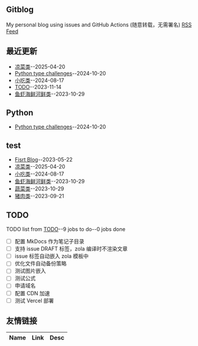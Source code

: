 ## Gitblog
My personal blog using issues and GitHub Actions (随意转载，无需署名)
[RSS Feed](https://raw.githubusercontent.com/shiyang07ca/shiyang07ca.github.io/master/feed.xml)
## 最近更新
- [凉菜类](https://github.com/shiyang07ca/shiyang07ca.github.io/issues/8)--2025-04-20
- [Python type challenges](https://github.com/shiyang07ca/shiyang07ca.github.io/issues/7)--2024-10-20
- [小吃类](https://github.com/shiyang07ca/shiyang07ca.github.io/issues/6)--2024-08-17
- [TODO](https://github.com/shiyang07ca/shiyang07ca.github.io/issues/5)--2023-11-14
- [鱼虾海鲜河鲜类](https://github.com/shiyang07ca/shiyang07ca.github.io/issues/4)--2023-10-29
## Python
- [Python type challenges](https://github.com/shiyang07ca/shiyang07ca.github.io/issues/7)--2024-10-20
## test
- [Fisrt Blog](https://github.com/shiyang07ca/shiyang07ca.github.io/issues/1)--2023-05-22
- [凉菜类](https://github.com/shiyang07ca/shiyang07ca.github.io/issues/8)--2025-04-20
- [小吃类](https://github.com/shiyang07ca/shiyang07ca.github.io/issues/6)--2024-08-17
- [鱼虾海鲜河鲜类](https://github.com/shiyang07ca/shiyang07ca.github.io/issues/4)--2023-10-29
- [蔬菜类](https://github.com/shiyang07ca/shiyang07ca.github.io/issues/3)--2023-10-29
- [猪肉类](https://github.com/shiyang07ca/shiyang07ca.github.io/issues/2)--2023-09-21
## TODO
TODO list from [TODO](https://github.com/shiyang07ca/shiyang07ca.github.io/issues/5)--9 jobs to do--0 jobs done
- [ ] 配置 MkDocs 作为笔记子目录
- [ ] 支持 issue DRAFT 标签，zola 编译时不渲染文章
- [ ] issue 标签自动嵌入 zola 模板中
- [ ] 优化文件自动备份策略
- [ ] 测试图片嵌入
- [ ] 测试公式
- [ ] 申请域名
- [ ] 配置 CDN 加速
- [ ] 测试 Vercel 部署

## 友情链接
| Name | Link | Desc | 
 | ---- | ---- | ---- |
